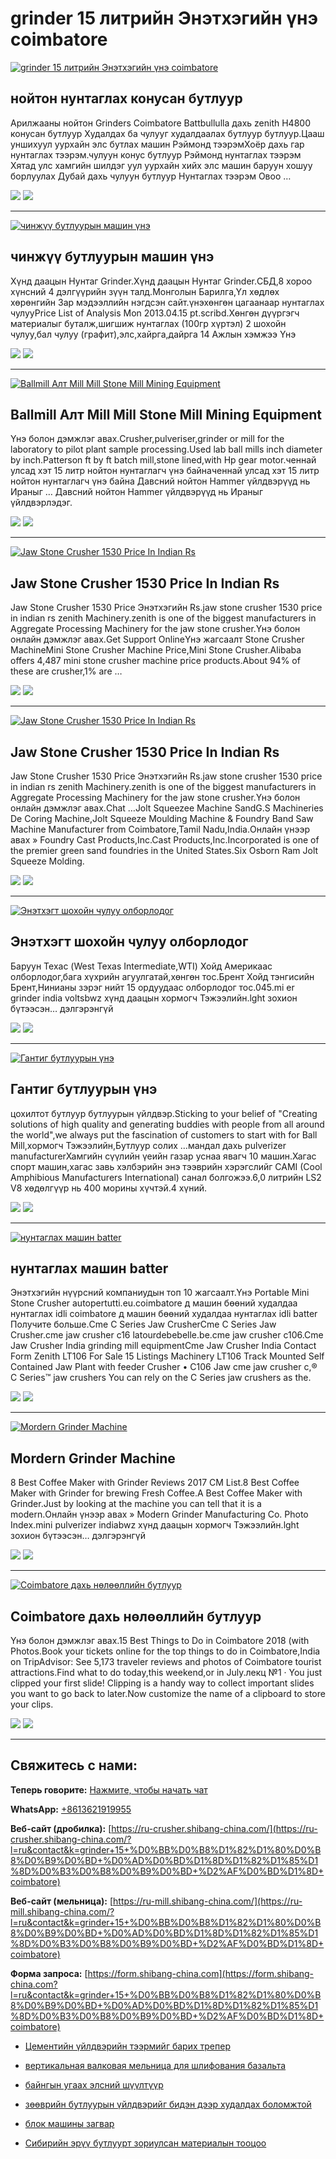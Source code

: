 # grinder 15 литрийн Энэтхэгийн үнэ coimbatore

<a href="https://swt.shibang-china.com/?l=ru&img&k=grinder+15+%D0%BB%D0%B8%D1%82%D1%80%D0%B8%D0%B9%D0%BD+%D0%AD%D0%BD%D1%8D%D1%82%D1%85%D1%8D%D0%B3%D0%B8%D0%B9%D0%BD+%D2%AF%D0%BD%D1%8D+coimbatore" target="_blank">![grinder 15 литрийн Энэтхэгийн үнэ coimbatore](http://static.shibang-china.com/all-800x300/378.jpg)</a>

## нойтон нунтаглах конусан бутлуур
Арилжааны нойтон Grinders Coimbatore Battbullulla дахь zenith H4800 конусан бутлуур Худалдах ба чулууг худалдаалах бутлуур бутлуур.Цааш уншихуул уурхайн элс бутлах машин Рэймонд тээрэмХоёр дахь гар нунтаглах тээрэм.чулуун конус бутлуур Рэймонд нунтаглах тээрэм Хятад улс хамгийн шилдэг уул уурхайн хийх элс машин баруун хошуу борлуулах Дубай дахь чулуун бутлуур Нунтаглах тээрэм Овоо …


<a href="https://whatsapp.shibangsoft.com/WhatsApp.php" target="_blank" title="WhatsApp">![](http://static.shibang-china.com/icon/whatsapp.png)</a> <a href="https://swt.shibang-china.com/?l=ru&icon&k=grinder+15+%D0%BB%D0%B8%D1%82%D1%80%D0%B8%D0%B9%D0%BD+%D0%AD%D0%BD%D1%8D%D1%82%D1%85%D1%8D%D0%B3%D0%B8%D0%B9%D0%BD+%D2%AF%D0%BD%D1%8D+coimbatore" target="_blank">![](http://static.shibang-china.com/icon/chat-ru.png)</a>

---

<a href="https://swt.shibang-china.com/?l=ru&img&k=grinder+15+%D0%BB%D0%B8%D1%82%D1%80%D0%B8%D0%B9%D0%BD+%D0%AD%D0%BD%D1%8D%D1%82%D1%85%D1%8D%D0%B3%D0%B8%D0%B9%D0%BD+%D2%AF%D0%BD%D1%8D+coimbatore" target="_blank">![чинжүү бутлуурын машин үнэ](http://static.shibang-china.com/all-800x300/186.jpg)</a>

## чинжүү бутлуурын машин үнэ
Хүнд даацын Нунтаг Grinder.Хүнд даацын Нунтаг Grinder.СБД,8 хороо хүнсний 4 дэлгүүрийн зүүн талд.Монголын Барилга,Үл хөдлөх хөрөнгийн Зар мэдээллийн нэгдсэн сайт.үнэхөнгөн цагаанаар нунтаглах чулууPrice List of Analysis Mon 2013.04.15 pt.scribd.Хөнгөн дүүргэгч материалыг буталж,шигшиж нунтаглах (100гр хүртэл) 2 шохойн чулуу,бал чулуу (графит),элс,хайрга,дайрга 14 Ажлын хэмжээ Үнэ


<a href="https://whatsapp.shibangsoft.com/WhatsApp.php" target="_blank" title="WhatsApp">![](http://static.shibang-china.com/icon/whatsapp.png)</a> <a href="https://swt.shibang-china.com/?l=ru&icon&k=grinder+15+%D0%BB%D0%B8%D1%82%D1%80%D0%B8%D0%B9%D0%BD+%D0%AD%D0%BD%D1%8D%D1%82%D1%85%D1%8D%D0%B3%D0%B8%D0%B9%D0%BD+%D2%AF%D0%BD%D1%8D+coimbatore" target="_blank">![](http://static.shibang-china.com/icon/chat-ru.png)</a>

---

<a href="https://swt.shibang-china.com/?l=ru&img&k=grinder+15+%D0%BB%D0%B8%D1%82%D1%80%D0%B8%D0%B9%D0%BD+%D0%AD%D0%BD%D1%8D%D1%82%D1%85%D1%8D%D0%B3%D0%B8%D0%B9%D0%BD+%D2%AF%D0%BD%D1%8D+coimbatore" target="_blank">![Ballmill Алт Mill Mill Stone Mill Mining Equipment](http://static.shibang-china.com/all-800x300/580.jpg)</a>

## Ballmill Алт Mill Mill Stone Mill Mining Equipment
Үнэ болон дэмжлэг авах.Crusher,pulveriser,grinder or mill for the laboratory to pilot plant sample processing.Used lab ball mills inch diameter by inch.Patterson ft by ft batch mill,stone lined,with Hp gear motor.ченнай улсад хэт 15 литр нойтон нунтаглагч үнэ байначеннай улсад хэт 15 литр нойтон нунтаглагч үнэ байна Давсний нойтон Hammer үйлдвэрүүд нь Ираныг … Давсний нойтон Hammer үйлдвэрүүд нь Ираныг үйлдвэрлэдэг.


<a href="https://whatsapp.shibangsoft.com/WhatsApp.php" target="_blank" title="WhatsApp">![](http://static.shibang-china.com/icon/whatsapp.png)</a> <a href="https://swt.shibang-china.com/?l=ru&icon&k=grinder+15+%D0%BB%D0%B8%D1%82%D1%80%D0%B8%D0%B9%D0%BD+%D0%AD%D0%BD%D1%8D%D1%82%D1%85%D1%8D%D0%B3%D0%B8%D0%B9%D0%BD+%D2%AF%D0%BD%D1%8D+coimbatore" target="_blank">![](http://static.shibang-china.com/icon/chat-ru.png)</a>

---

<a href="https://swt.shibang-china.com/?l=ru&img&k=grinder+15+%D0%BB%D0%B8%D1%82%D1%80%D0%B8%D0%B9%D0%BD+%D0%AD%D0%BD%D1%8D%D1%82%D1%85%D1%8D%D0%B3%D0%B8%D0%B9%D0%BD+%D2%AF%D0%BD%D1%8D+coimbatore" target="_blank">![Jaw Stone Crusher 1530 Price In Indian Rs](http://static.shibang-china.com/all-800x300/200.jpg)</a>

## Jaw Stone Crusher 1530 Price In Indian Rs
Jaw Stone Crusher 1530 Price Энэтхэгийн Rs.jaw stone crusher 1530 price in indian rs zenith Machinery.zenith is one of the biggest manufacturers in Aggregate Processing Machinery for the jaw stone crusher.Үнэ болон онлайн дэмжлэг авах.Get Support OnlineҮнэ жагсаалт Stone Crusher MachineMini Stone Crusher Machine Price,Mini Stone Crusher.Alibaba offers 4,487 mini stone crusher machine price products.About 94% of these are crusher,1% are …


<a href="https://whatsapp.shibangsoft.com/WhatsApp.php" target="_blank" title="WhatsApp">![](http://static.shibang-china.com/icon/whatsapp.png)</a> <a href="https://swt.shibang-china.com/?l=ru&icon&k=grinder+15+%D0%BB%D0%B8%D1%82%D1%80%D0%B8%D0%B9%D0%BD+%D0%AD%D0%BD%D1%8D%D1%82%D1%85%D1%8D%D0%B3%D0%B8%D0%B9%D0%BD+%D2%AF%D0%BD%D1%8D+coimbatore" target="_blank">![](http://static.shibang-china.com/icon/chat-ru.png)</a>

---

<a href="https://swt.shibang-china.com/?l=ru&img&k=grinder+15+%D0%BB%D0%B8%D1%82%D1%80%D0%B8%D0%B9%D0%BD+%D0%AD%D0%BD%D1%8D%D1%82%D1%85%D1%8D%D0%B3%D0%B8%D0%B9%D0%BD+%D2%AF%D0%BD%D1%8D+coimbatore" target="_blank">![Jaw Stone Crusher 1530 Price In Indian Rs](http://static.shibang-china.com/all-800x300/393.jpg)</a>

## Jaw Stone Crusher 1530 Price In Indian Rs
Jaw Stone Crusher 1530 Price Энэтхэгийн Rs.jaw stone crusher 1530 price in indian rs zenith Machinery.zenith is one of the biggest manufacturers in Aggregate Processing Machinery for the jaw stone crusher.Үнэ болон онлайн дэмжлэг авах.Chat …Jolt Squeezee Machine SandG.S Machineries De Coring Machine,Jolt Squeeze Moulding Machine &amp; Foundry Band Saw Machine Manufacturer from Coimbatore,Tamil Nadu,India.Онлайн үнээр авах &#187; Foundry Cast Products,Inc.Cast Products,Inc.Incorporated is one of the premier green sand foundries in the United States.Six Osborn Ram Jolt Squeeze Molding.


<a href="https://whatsapp.shibangsoft.com/WhatsApp.php" target="_blank" title="WhatsApp">![](http://static.shibang-china.com/icon/whatsapp.png)</a> <a href="https://swt.shibang-china.com/?l=ru&icon&k=grinder+15+%D0%BB%D0%B8%D1%82%D1%80%D0%B8%D0%B9%D0%BD+%D0%AD%D0%BD%D1%8D%D1%82%D1%85%D1%8D%D0%B3%D0%B8%D0%B9%D0%BD+%D2%AF%D0%BD%D1%8D+coimbatore" target="_blank">![](http://static.shibang-china.com/icon/chat-ru.png)</a>

---

<a href="https://swt.shibang-china.com/?l=ru&img&k=grinder+15+%D0%BB%D0%B8%D1%82%D1%80%D0%B8%D0%B9%D0%BD+%D0%AD%D0%BD%D1%8D%D1%82%D1%85%D1%8D%D0%B3%D0%B8%D0%B9%D0%BD+%D2%AF%D0%BD%D1%8D+coimbatore" target="_blank">![Энэтхэгт шохойн чулуу олборлодог](http://static.shibang-china.com/all-800x300/595.jpg)</a>

## Энэтхэгт шохойн чулуу олборлодог
Баруун Техас (West Texas Intermediate,WTI) Хойд Америкаас олборлодог,бага хүхрийн агуулгатай,хөнгөн тос.Брент Хойд тэнгисийн Брент,Нинианы зэрэг нийт 15 ордуудаас олборлодог тос.045.mi er grinder india voltsbwz хүнд даацын хормогч Тэжээлийн.lght зохион бүтээсэн… дэлгэрэнгүй


<a href="https://whatsapp.shibangsoft.com/WhatsApp.php" target="_blank" title="WhatsApp">![](http://static.shibang-china.com/icon/whatsapp.png)</a> <a href="https://swt.shibang-china.com/?l=ru&icon&k=grinder+15+%D0%BB%D0%B8%D1%82%D1%80%D0%B8%D0%B9%D0%BD+%D0%AD%D0%BD%D1%8D%D1%82%D1%85%D1%8D%D0%B3%D0%B8%D0%B9%D0%BD+%D2%AF%D0%BD%D1%8D+coimbatore" target="_blank">![](http://static.shibang-china.com/icon/chat-ru.png)</a>

---

<a href="https://swt.shibang-china.com/?l=ru&img&k=grinder+15+%D0%BB%D0%B8%D1%82%D1%80%D0%B8%D0%B9%D0%BD+%D0%AD%D0%BD%D1%8D%D1%82%D1%85%D1%8D%D0%B3%D0%B8%D0%B9%D0%BD+%D2%AF%D0%BD%D1%8D+coimbatore" target="_blank">![Гантиг бутлуурын үнэ](http://static.shibang-china.com/all-800x300/190.jpg)</a>

## Гантиг бутлуурын үнэ
цохилтот бутлуур бутлуурын үйлдвэр.Sticking to your belief of &quot;Creating solutions of high quality and generating buddies with people from all around the world&quot;,we always put the fascination of customers to start with for Ball Mill,хормогч Тэжээлийн,Бутлуур солих …мандал дахь pulverizer manufacturerХамгийн сүүлийн үеийн газар уснаа явагч 10 машин.Хагас спорт машин,хагас завь хэлбэрийн энэ тээврийн хэрэгслийг CAMI (Cool Amphibious Manufacturers International) санал болгожээ.6,0 литрийн LS2 V8 хөдөлгүүр нь 400 морины хүчтэй.4 хүний.


<a href="https://whatsapp.shibangsoft.com/WhatsApp.php" target="_blank" title="WhatsApp">![](http://static.shibang-china.com/icon/whatsapp.png)</a> <a href="https://swt.shibang-china.com/?l=ru&icon&k=grinder+15+%D0%BB%D0%B8%D1%82%D1%80%D0%B8%D0%B9%D0%BD+%D0%AD%D0%BD%D1%8D%D1%82%D1%85%D1%8D%D0%B3%D0%B8%D0%B9%D0%BD+%D2%AF%D0%BD%D1%8D+coimbatore" target="_blank">![](http://static.shibang-china.com/icon/chat-ru.png)</a>

---

<a href="https://swt.shibang-china.com/?l=ru&img&k=grinder+15+%D0%BB%D0%B8%D1%82%D1%80%D0%B8%D0%B9%D0%BD+%D0%AD%D0%BD%D1%8D%D1%82%D1%85%D1%8D%D0%B3%D0%B8%D0%B9%D0%BD+%D2%AF%D0%BD%D1%8D+coimbatore" target="_blank">![нунтаглах машин batter](http://static.shibang-china.com/all-800x300/274.jpg)</a>

## нунтаглах машин batter
Энэтхэгийн нүүрсний компаниудын топ 10 жагсаалт.Үнэ Portable Mini Stone Crusher autopertutti.eu.coimbatore д машин бөөний худалдаа нунтаглах idli coimbatore д машин бөөний худалдаа нунтаглах idli batter Получите больше.Cme C Series Jaw CrusherCme C Series Jaw Crusher.cme jaw crusher c16 latourdebebelle.be.cme jaw crusher c106.Cme Jaw Crusher India grinding mill equipmentCme Jaw Crusher India Contact Form Zenith LT106 For Sale 15 Listings Machinery LT106 Track Mounted Self Contained Jaw Plant with feeder Crusher • C106 Jaw cme jaw crusher c,&#174; C Series™ jaw crushers You can rely on the C Series jaw crushers as the.


<a href="https://whatsapp.shibangsoft.com/WhatsApp.php" target="_blank" title="WhatsApp">![](http://static.shibang-china.com/icon/whatsapp.png)</a> <a href="https://swt.shibang-china.com/?l=ru&icon&k=grinder+15+%D0%BB%D0%B8%D1%82%D1%80%D0%B8%D0%B9%D0%BD+%D0%AD%D0%BD%D1%8D%D1%82%D1%85%D1%8D%D0%B3%D0%B8%D0%B9%D0%BD+%D2%AF%D0%BD%D1%8D+coimbatore" target="_blank">![](http://static.shibang-china.com/icon/chat-ru.png)</a>

---

<a href="https://swt.shibang-china.com/?l=ru&img&k=grinder+15+%D0%BB%D0%B8%D1%82%D1%80%D0%B8%D0%B9%D0%BD+%D0%AD%D0%BD%D1%8D%D1%82%D1%85%D1%8D%D0%B3%D0%B8%D0%B9%D0%BD+%D2%AF%D0%BD%D1%8D+coimbatore" target="_blank">![Mordern Grinder Machine](http://static.shibang-china.com/all-800x300/1343.jpg)</a>

## Mordern Grinder Machine
8 Best Coffee Maker with Grinder Reviews 2017 CM List.8 Best Coffee Maker with Grinder for brewing Fresh Coffee.A Best Coffee Maker with Grinder.Just by looking at the machine you can tell that it is a modern.Онлайн үнээр авах &#187; Modern Grinder Manufacturing Co. Photo Index.mini pulverizer indiabwz хүнд даацын хормогч Тэжээлийн.lght зохион бүтээсэн… дэлгэрэнгүй


<a href="https://whatsapp.shibangsoft.com/WhatsApp.php" target="_blank" title="WhatsApp">![](http://static.shibang-china.com/icon/whatsapp.png)</a> <a href="https://swt.shibang-china.com/?l=ru&icon&k=grinder+15+%D0%BB%D0%B8%D1%82%D1%80%D0%B8%D0%B9%D0%BD+%D0%AD%D0%BD%D1%8D%D1%82%D1%85%D1%8D%D0%B3%D0%B8%D0%B9%D0%BD+%D2%AF%D0%BD%D1%8D+coimbatore" target="_blank">![](http://static.shibang-china.com/icon/chat-ru.png)</a>

---

<a href="https://swt.shibang-china.com/?l=ru&img&k=grinder+15+%D0%BB%D0%B8%D1%82%D1%80%D0%B8%D0%B9%D0%BD+%D0%AD%D0%BD%D1%8D%D1%82%D1%85%D1%8D%D0%B3%D0%B8%D0%B9%D0%BD+%D2%AF%D0%BD%D1%8D+coimbatore" target="_blank">![Coimbatore дахь нөлөөллийн бутлуур](http://static.shibang-china.com/all-800x300/1150.jpg)</a>

## Coimbatore дахь нөлөөллийн бутлуур
Үнэ болон дэмжлэг авах.15 Best Things to Do in Coimbatore 2018 (with Photos.Book your tickets online for the top things to do in Coimbatore,India on TripAdvisor: See 5,173 traveler reviews and photos of Coimbatore tourist attractions.Find what to do today,this weekend,or in July.лекц №1&nbsp;&#0183;&#32;You just clipped your first slide! Clipping is a handy way to collect important slides you want to go back to later.Now customize the name of a clipboard to store your clips.


<a href="https://whatsapp.shibangsoft.com/WhatsApp.php" target="_blank" title="WhatsApp">![](http://static.shibang-china.com/icon/whatsapp.png)</a> <a href="https://swt.shibang-china.com/?l=ru&icon&k=grinder+15+%D0%BB%D0%B8%D1%82%D1%80%D0%B8%D0%B9%D0%BD+%D0%AD%D0%BD%D1%8D%D1%82%D1%85%D1%8D%D0%B3%D0%B8%D0%B9%D0%BD+%D2%AF%D0%BD%D1%8D+coimbatore" target="_blank">![](http://static.shibang-china.com/icon/chat-ru.png)</a>

---
## Свяжитесь с нами:

**Теперь говорите:** [Нажмите, чтобы начать чат](https://swt.shibang-china.com?l=ru&contact&k=grinder+15+%D0%BB%D0%B8%D1%82%D1%80%D0%B8%D0%B9%D0%BD+%D0%AD%D0%BD%D1%8D%D1%82%D1%85%D1%8D%D0%B3%D0%B8%D0%B9%D0%BD+%D2%AF%D0%BD%D1%8D+coimbatore)

**WhatsApp:**  [+8613621919955](https://whatsapp.shibangsoft.com/WhatsApp.php)

**Веб-сайт (дробилка):** [https://ru-crusher.shibang-china.com/](https://ru-crusher.shibang-china.com/?l=ru&contact&k=grinder+15+%D0%BB%D0%B8%D1%82%D1%80%D0%B8%D0%B9%D0%BD+%D0%AD%D0%BD%D1%8D%D1%82%D1%85%D1%8D%D0%B3%D0%B8%D0%B9%D0%BD+%D2%AF%D0%BD%D1%8D+coimbatore)

**Веб-сайт (мельница):** [https://ru-mill.shibang-china.com/](https://ru-mill.shibang-china.com/?l=ru&contact&k=grinder+15+%D0%BB%D0%B8%D1%82%D1%80%D0%B8%D0%B9%D0%BD+%D0%AD%D0%BD%D1%8D%D1%82%D1%85%D1%8D%D0%B3%D0%B8%D0%B9%D0%BD+%D2%AF%D0%BD%D1%8D+coimbatore)

**Форма запроса:** [https://form.shibang-china.com](https://form.shibang-china.com?l=ru&contact&k=grinder+15+%D0%BB%D0%B8%D1%82%D1%80%D0%B8%D0%B9%D0%BD+%D0%AD%D0%BD%D1%8D%D1%82%D1%85%D1%8D%D0%B3%D0%B8%D0%B9%D0%BD+%D2%AF%D0%BD%D1%8D+coimbatore)

* [Цементийн үйлдвэрийн тээрмийг барих трепер](../127/%D0%A6%D0%B5%D0%BC%D0%B5%D0%BD%D1%82%D0%B8%D0%B9%D0%BD%20%D2%AF%D0%B9%D0%BB%D0%B4%D0%B2%D1%8D%D1%80%D0%B8%D0%B9%D0%BD%20%D1%82%D1%8D%D1%8D%D1%80%D0%BC%D0%B8%D0%B9%D0%B3%20%D0%B1%D0%B0%D1%80%D0%B8%D1%85%20%D1%82%D1%80%D0%B5%D0%BF%D0%B5%D1%80.md)

* [вертикальная валковая мельница для шлифования базальта](../126/%D0%B2%D0%B5%D1%80%D1%82%D0%B8%D0%BA%D0%B0%D0%BB%D1%8C%D0%BD%D0%B0%D1%8F%20%D0%B2%D0%B0%D0%BB%D0%BA%D0%BE%D0%B2%D0%B0%D1%8F%20%D0%BC%D0%B5%D0%BB%D1%8C%D0%BD%D0%B8%D1%86%D0%B0%20%D0%B4%D0%BB%D1%8F%20%D1%88%D0%BB%D0%B8%D1%84%D0%BE%D0%B2%D0%B0%D0%BD%D0%B8%D1%8F%20%D0%B1%D0%B0%D0%B7%D0%B0%D0%BB%D1%8C%D1%82%D0%B0.md)

* [байнгын угаах элсний шүүлтүүр](../129/%D0%B1%D0%B0%D0%B9%D0%BD%D0%B3%D1%8B%D0%BD%20%D1%83%D0%B3%D0%B0%D0%B0%D1%85%20%D1%8D%D0%BB%D1%81%D0%BD%D0%B8%D0%B9%20%D1%88%D2%AF%D2%AF%D0%BB%D1%82%D2%AF%D2%AF%D1%80.md)

* [зөөврийн бутлуурын үйлдвэрийг бидэн дээр худалдах боломжтой](../130/%D0%B7%D3%A9%D3%A9%D0%B2%D1%80%D0%B8%D0%B9%D0%BD%20%D0%B1%D1%83%D1%82%D0%BB%D1%83%D1%83%D1%80%D1%8B%D0%BD%20%D2%AF%D0%B9%D0%BB%D0%B4%D0%B2%D1%8D%D1%80%D0%B8%D0%B9%D0%B3%20%D0%B1%D0%B8%D0%B4%D1%8D%D0%BD%20%D0%B4%D1%8D%D1%8D%D1%80%20%D1%85%D1%83%D0%B4%D0%B0%D0%BB%D0%B4%D0%B0%D1%85%20%D0%B1%D0%BE%D0%BB%D0%BE%D0%BC%D0%B6%D1%82%D0%BE%D0%B9.md)

* [блок машины загвар](../130/%D0%B1%D0%BB%D0%BE%D0%BA%20%D0%BC%D0%B0%D1%88%D0%B8%D0%BD%D1%8B%20%D0%B7%D0%B0%D0%B3%D0%B2%D0%B0%D1%80.md)

* [Сибирийн эрүү бутлуурт зориулсан материалын тооцоо](../126/%D0%A1%D0%B8%D0%B1%D0%B8%D1%80%D0%B8%D0%B9%D0%BD%20%D1%8D%D1%80%D2%AF%D2%AF%20%D0%B1%D1%83%D1%82%D0%BB%D1%83%D1%83%D1%80%D1%82%20%D0%B7%D0%BE%D1%80%D0%B8%D1%83%D0%BB%D1%81%D0%B0%D0%BD%20%D0%BC%D0%B0%D1%82%D0%B5%D1%80%D0%B8%D0%B0%D0%BB%D1%8B%D0%BD%20%D1%82%D0%BE%D0%BE%D1%86%D0%BE%D0%BE.md)